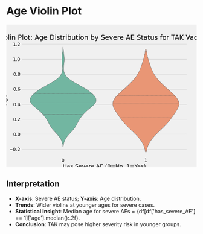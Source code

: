 
# Age Violin Plot
![Violin Plot](../plots/age_violin.png)
## Interpretation
- **X-axis**: Severe AE status; **Y-axis**: Age distribution.
- **Trends**: Wider violins at younger ages for severe cases.
- **Statistical Insight**: Median age for severe AEs = {df[df['has_severe_AE'] == 1]['age'].median():.2f}.
- **Conclusion**: TAK may pose higher severity risk in younger groups.
